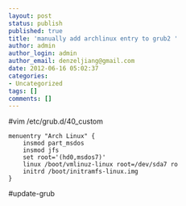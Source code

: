 ```yaml
---
layout: post
status: publish
published: true
title: 'manually add archlinux entry to grub2 '
author: admin
author_login: admin
author_email: denzeljiang@gmail.com
date: 2012-06-16 05:02:37
categories:
- Uncategorized
tags: []
comments: []
---
```

#vim /etc/grub.d/40_custom


```
menuentry "Arch Linux" {
    insmod part_msdos
    insmod jfs
    set root='(hd0,msdos7)'
    linux /boot/vmlinuz-linux root=/dev/sda7 ro
    initrd /boot/initramfs-linux.img
}
```

#update-grub
